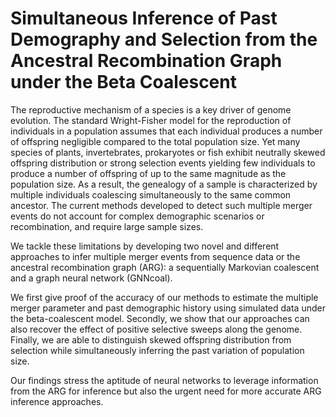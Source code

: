 
# Simultaneous Inference of Past Demography and Selection from the Ancestral Recombination Graph under the Beta Coalescent

The reproductive mechanism of a species is a key driver of genome evolution. 
The standard Wright-Fisher model for the reproduction of individuals in a population assumes that each individual produces a number of offspring negligible compared to the total population size. 
Yet many species of plants, invertebrates, prokaryotes or fish exhibit neutrally skewed offspring distribution or strong selection events yielding few individuals to produce a number of offspring of up to the same magnitude as the population size. 
As a result, the genealogy of a sample is characterized by multiple individuals coalescing simultaneously to the same common ancestor.
The current methods developed to detect such multiple merger events do not account for complex demographic scenarios or recombination, and require large sample sizes. 

We tackle these limitations by developing two novel and different approaches to infer multiple merger events from sequence data or the ancestral recombination graph (ARG): a sequentially Markovian coalescent and a graph neural network (GNNcoal). 

We first give proof of the accuracy of our methods to estimate the multiple merger parameter and past demographic history using simulated data under the beta-coalescent model. 
Secondly, we show that our approaches can also recover the effect of positive selective sweeps along the genome. 
Finally, we are able to distinguish skewed offspring distribution from selection while simultaneously inferring the past variation of population size. 

Our findings stress the aptitude of neural networks to leverage information from the ARG for inference but also the urgent need for more accurate ARG inference approaches.





